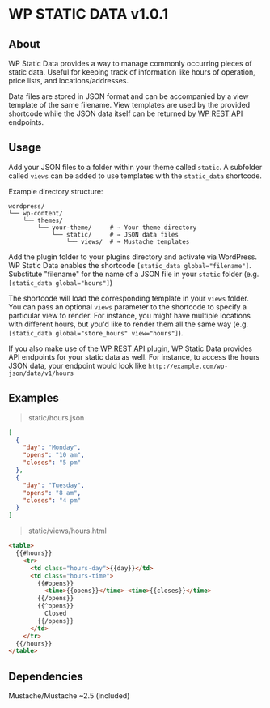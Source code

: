 # WP STATIC DATA v1.0.1

## About

WP Static Data provides a way to manage commonly occurring pieces of static data. Useful for keeping track of information like hours of operation, price lists, and locations/addresses.

Data files are stored in JSON format and can be accompanied by a view template of the same filename. View templates are used by the provided shortcode while the JSON data itself can be returned by [WP REST API](http://v2.wp-api.org) endpoints.

## Usage

Add your JSON files to a folder within your theme called `static`. A subfolder called `views` can be added to use templates with the `static_data` shortcode.

Example directory structure:

```
wordpress/
└── wp-content/
    └── themes/
        └── your-theme/     # → Your theme directory
            └── static/     # → JSON data files
                └── views/  # → Mustache templates
```

Add the plugin folder to your plugins directory and activate via WordPress. WP Static Data enables the shortcode `[static_data global="filename"]`. Substitute "filename" for the name of a JSON file in your `static` folder (e.g. `[static_data global="hours"]`)

The shortcode will load the corresponding template in your `views` folder. You can pass an optional `views` parameter to the shortcode to specify a particular view to render. For instance, you might have multiple locations with different hours, but you'd like to render them all the same way (e.g. `[static_data global="store_hours" view="hours"]`).

If you also make use of the [WP REST API](http://v2.wp-api.org) plugin, WP Static Data provides API endpoints for your static data as well. For instance, to access the hours JSON data, your endpoint would look like `http://example.com/wp-json/data/v1/hours`

## Examples

> static/hours.json

```json
[
  {
    "day": "Monday",
    "opens": "10 am",
    "closes": "5 pm"
  },
  {
    "day": "Tuesday",
    "opens": "8 am",
    "closes": "4 pm"
  }
]
```

> static/views/hours.html

```html
<table>
  {{#hours}}
    <tr>
      <td class="hours-day">{{day}}</td>
      <td class="hours-time">
        {{#opens}}
          <time>{{opens}}</time>—<time>{{closes}}</time>
        {{/opens}}
        {{^opens}}
          Closed
        {{/opens}}
      </td>
    </tr>
  {{/hours}}
</table>
```

## Dependencies

Mustache/Mustache ~2.5 (included)
